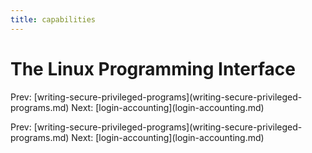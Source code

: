 ```yaml
---
title: capabilities
---
```


# The Linux Programming Interface

Prev:
\[writing-secure-privileged-programs](writing-secure-privileged-programs.md)
Next: \[login-accounting](login-accounting.md)

Prev:
\[writing-secure-privileged-programs](writing-secure-privileged-programs.md)
Next: \[login-accounting](login-accounting.md)

